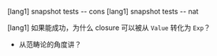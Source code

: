 [lang1] snapshot tests -- cons
[lang1] snapshot tests -- nat

[lang1] 如果能成功，为什么 closure 可以被从 `Value` 转化为 `Exp`？

- 从范畴论的角度讲？
